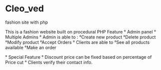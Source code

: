 # Cleo_ved
 fashion site with php

This is a fashion website built on procedural PHP
Feature 
° Admin panel
° Multiple Admins
° Admin is able to :
    °Create new product
    °Delete product
    °Modify product
    °Accept Orders
° Clients are able to 
    °See all products available 
    °Make an order

° Special Feature
   ° Discount price can be fixed based on percentage of Price cut 
   ° Clients verify their contact info.


